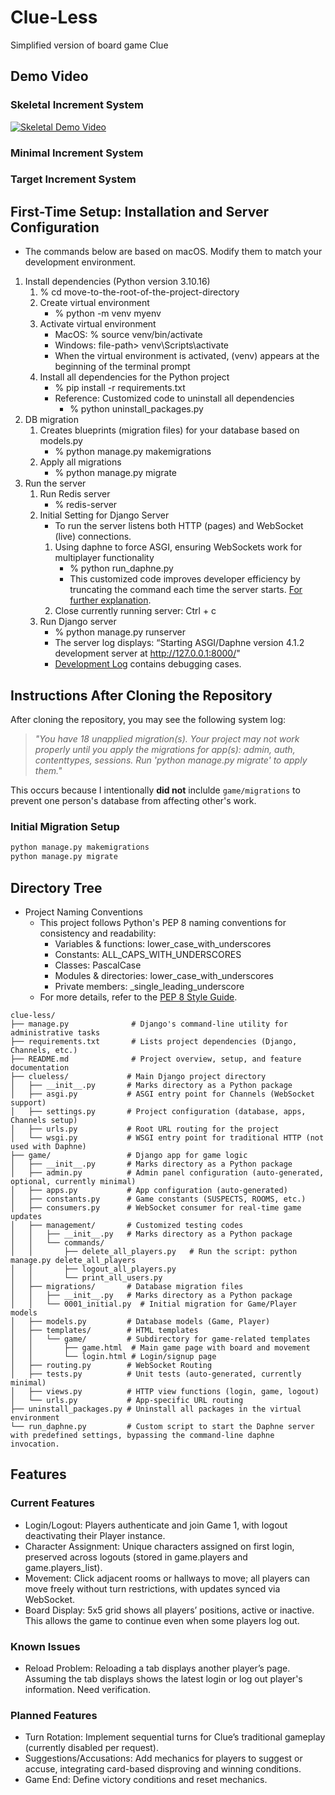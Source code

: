 # Clue-Less
Simplified version of board game Clue

## Demo Video
### Skeletal Increment System
[![Skeletal Demo Video](https://img.youtube.com/vi/gN_xQpYRPfM/0.jpg)](https://www.youtube.com/watch?v=gN_xQpYRPfM)

### Minimal Increment System

### Target Increment System


## First-Time Setup: Installation and Server Configuration
* The commands below are based on macOS. Modify them to match your development environment.
1. Install dependencies (Python version 3.10.16)
    1. % cd move-to-the-root-of-the-project-directory
    2. Create virtual environment
        - % python -m venv myenv
    3. Activate virtual environment
        - MacOS: % source venv/bin/activate
        - Windows: file-path> venv\Scripts\activate
        - When the virtual environment is activated, (venv) appears at the beginning of the terminal prompt
    4. Install all dependencies for the Python project
        - % pip install -r requirements.txt
        * Reference: Customized code to uninstall all dependencies
            - % python uninstall_packages.py
2. DB migration
    1. Creates blueprints (migration files) for your database based on models.py
        - % python manage.py makemigrations
    2. Apply all migrations
        - % python manage.py migrate
3. Run the server
    1. Run Redis server
        - % redis-server
    2. Initial Setting for Django Server
        * To run the server listens both HTTP (pages) and WebSocket (live) connections.
        1. Using daphne to force ASGI, ensuring WebSockets work for multiplayer functionality
            - % python run_daphne.py
            * This customized code improves developer efficiency by truncating the command each time the server starts.
            [For further explanation](https://hyunjinkimdeveloper.notion.site/Clue-Less-1a421801a53980059dbcc9c29b1b382f#1a821801a53980b39c8ced3d368ff56d).
        2. Close currently running server: Ctrl + c
    3. Run Django server
        - % python manage.py runserver
        * The server log displays: “Starting ASGI/Daphne version 4.1.2 development server at http://127.0.0.1:8000/"
        * [Development Log](https://hyunjinkimdeveloper.notion.site/Clue-Less-1a421801a53980059dbcc9c29b1b382f?pvs=4) contains debugging cases.


## Instructions After Cloning the Repository

After cloning the repository, you may see the following system log:

> *"_You have 18 unapplied migration(s). Your project may not work properly until you apply the migrations for app(s): admin, auth, contenttypes, sessions. 
> Run 'python manage.py migrate' to apply them._"*

This occurs because I intentionally **did not** inclulde `game/migrations` to prevent one person's database from affecting other's work.

### Initial Migration Setup

```sh
python manage.py makemigrations
python manage.py migrate
```


## Directory Tree
* Project Naming Conventions
    - This project follows Python's PEP 8 naming conventions for consistency and readability:
        - Variables & functions: lower_case_with_underscores
        - Constants: ALL_CAPS_WITH_UNDERSCORES
        - Classes: PascalCase
        - Modules & directories: lower_case_with_underscores
        - Private members: _single_leading_underscore
    - For more details, refer to the [PEP 8 Style Guide](https://peps.python.org/pep-0008/#naming-conventions).
```
clue-less/
├── manage.py              # Django's command-line utility for administrative tasks
├── requirements.txt       # Lists project dependencies (Django, Channels, etc.)
├── README.md              # Project overview, setup, and feature documentation
├── clueless/             # Main Django project directory
│   ├── __init__.py       # Marks directory as a Python package
│   ├── asgi.py           # ASGI entry point for Channels (WebSocket support)
│   ├── settings.py       # Project configuration (database, apps, Channels setup)
│   ├── urls.py           # Root URL routing for the project
│   └── wsgi.py           # WSGI entry point for traditional HTTP (not used with Daphne)
├── game/                 # Django app for game logic
│   ├── __init__.py       # Marks directory as a Python package
│   ├── admin.py          # Admin panel configuration (auto-generated, optional, currently minimal)
│   ├── apps.py           # App configuration (auto-generated)
│   ├── constants.py      # Game constants (SUSPECTS, ROOMS, etc.)
│   ├── consumers.py      # WebSocket consumer for real-time game updates
│   ├── management/       # Customized testing codes
│   │   ├── __init__.py   # Marks directory as a Python package
│   │   └── commands/
│   │       ├── delete_all_players.py   # Run the script: python manage.py delete_all_players
│   │       ├── logout_all_players.py
│   │       └── print_all_users.py
│   ├── migrations/       # Database migration files
│   │   ├── __init__.py   # Marks directory as a Python package
│   │   └── 0001_initial.py  # Initial migration for Game/Player models
│   ├── models.py         # Database models (Game, Player)
│   ├── templates/        # HTML templates
│   │   └── game/         # Subdirectory for game-related templates
│   │       ├── game.html  # Main game page with board and movement
│   │       └── login.html # Login/signup page
│   ├── routing.py        # WebSocket Routing
│   ├── tests.py          # Unit tests (auto-generated, currently minimal)
│   ├── views.py          # HTTP view functions (login, game, logout)
│   └── urls.py           # App-specific URL routing
├── uninstall_packages.py # Uninstall all packages in the virtual environment
└── run_daphne.py         # Custom script to start the Daphne server with predefined settings, bypassing the command-line daphne invocation.
```


## Features
### Current Features
* Login/Logout:
    Players authenticate and join Game 1,
    with logout deactivating their Player instance.
* Character Assignment:
    Unique characters assigned on first login,
    preserved across logouts (stored in game.players and game.players_list).
* Movement:
    Click adjacent rooms or hallways to move;
    all players can move freely without turn restrictions, with updates synced via WebSocket.
* Board Display:
    5x5 grid shows all players’ positions, active or inactive.
    This allows the game to continue even when some players log out.
### Known Issues
* Reload Problem:
    Reloading a tab displays another player’s page.
    Assuming the tab displays shows the latest login or log out player's information. Need verification.
### Planned Features
* Turn Rotation:
    Implement sequential turns for Clue’s traditional gameplay (currently disabled per request).
* Suggestions/Accusations:
    Add mechanics for players to suggest or accuse, integrating card-based disproving and winning conditions.
* Game End:
    Define victory conditions and reset mechanics.

